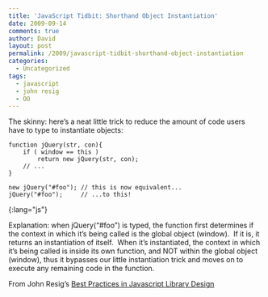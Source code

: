 ```yaml
---
title: 'JavaScript Tidbit: Shorthand Object Instantiation'
date: 2009-09-14
comments: true
author: David
layout: post
permalink: /2009/javascript-tidbit-shorthand-object-instantiation
categories:
  - Uncategorized
tags:
  - javascript
  - john resig
  - OO
---
```

The skinny: here&#8217;s a neat little trick to reduce the amount of code users have to type to instantiate objects:

    function jQuery(str, con){
        if ( window == this )
            return new jQuery(str, con);
        // ...
    }

    new jQuery("#foo"); // this is now equivalent...
    jQuery("#foo");     // ...to this!
{:lang="js"}

Explanation: when jQuery(&#8220;#foo&#8221;) is typed, the function first determines if the context in which it&#8217;s being called is the global object (window).  If it is, it returns an instantiation of itself.  When it&#8217;s instantiated, the context in which it&#8217;s being called is inside its own function, and NOT within the global object (window), thus it bypasses our little instantiation trick and moves on to execute any remaining code in the function.

From John Resig&#8217;s [Best Practices in Javascript Library Design][1]

 [1]: http://www.youtube.com/watch?v=0LKDImgRfrg#t=32m2s